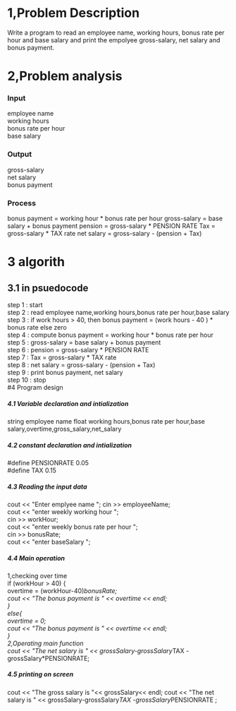# 1,Problem Description
Write a program to read an employee name, working hours, bonus rate per hour and base salary and print the empolyee gross-salary, net salary and bonus payment.
# 2,Problem analysis
### Input
employee name </br>
working hours</br> 
bonus rate per hour </br>
base salary
### Output
gross-salary</br>
net salary</br>
bonus payment
### Process
bonus payment =  working hour * bonus rate per hour
gross-salary = base salary + bonus payment
pension = gross-salary * PENSION RATE
Tax = gross-salary * TAX rate
net salary = gross-salary - (pension + Tax)
# 3 algorith
## 3.1 in psuedocode
step 1 : start  </br>
step 2 : read employee name,working hours,bonus rate per hour,base salary  </br>
step 3 : if work hours > 40, then bonus payment = (work hours - 40 ) * bonus rate else zero </br>
step 4 : compute bonus payment =  working hour * bonus rate per hour </br>
step 5 : gross-salary = base salary + bonus payment </br>
step 6 : pension = gross-salary * PENSION RATE </br>
step 7 : Tax = gross-salary * TAX rate </br>
step 8 : net salary = gross-salary - (pension + Tax) </br>
step 9 : print bonus payment, net salary </br>
step 10 : stop</br>
#4 Program design
##### 4.1 Variable declaration and intialization
string employee name float working hours,bonus rate per hour,base salary,overtime,gross_salary,net_salary
##### 4.2 constant declaration and intialization
#define PENSIONRATE 0.05</br>
#define TAX 0.15
##### 4.3 Reading the input data
cout << "Enter emplyee name ";
cin >> employeeName;</br>
cout << "enter weekly working hour "; </br>
cin >> workHour;</br>
cout << "enter weekly bonus rate per hour "; </br>
cin >> bonusRate;</br>
cout << "enter baseSalary ";</br>
##### 4.4 Main operation 
1,checking over time </br>
if (workHour > 40) { </br>
    overtime = (workHour-40)*bonusRate;</br>
    cout << "The bonus payment is " << overtime << endl;</br>
}</br>
else{</br>
    overtime = 0;</br>
    cout << "The bonus payment is " << overtime << endl;</br>
}</br>
2,Operating main function </br>
cout << "The net salary is " << grossSalary-grossSalary*TAX -grossSalary*PENSIONRATE;
##### 4.5 printing on screen
cout << "The gross salary is "<< grossSalary<< endl;
cout << "The net salary is " << grossSalary-grossSalary*TAX -grossSalary*PENSIONRATE
;

